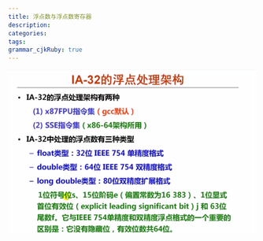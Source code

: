 ```yaml
---
title: 浮点数与浮点数寄存器
description: 
categories:
tags: 
grammar_cjkRuby: true
---
```


![enter description here](https://www.github.com/Byzero512/blog_img/raw/master/1537519594139.png)
